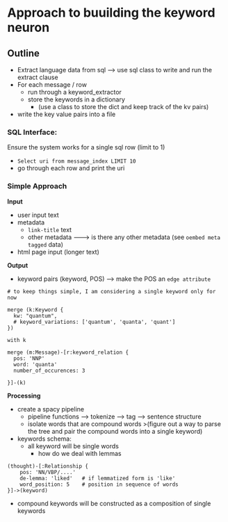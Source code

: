 # Approach to buuilding the keyword neuron

## Outline
- Extract language data from sql --> use sql class to write and run the extract clause 
- For each message / row 
  - run through a keyword_extractor 
  - store the keywords in a dictionary
    - (use a class to store the dict and keep track of the kv pairs)
- write the key value pairs into a file

### SQL Interface:
Ensure the system works for a single sql row (limit to 1)
- `Select uri from message_index LIMIT 10`
- go through each row and print the uri


















### Simple Approach 

**Input**
- user input text 
- metadata 
  - `link-title` text
  - other metadata ---> is there any other metadata (see `oembed meta tagged` data)
- html page input (longer text)

**Output**
- keyword pairs (keyword, POS) --> make the POS an `edge attribute`
```
# to keep things simple, I am considering a single keyword only for now

merge (k:Keyword {
  kw: "quantum",
  # keyword_variations: ['quantum', 'quanta', 'quant']
})

with k

merge (m:Message)-[r:keyword_relation {
  pos: 'NNP'
  word: 'quanta'
  number_of_occurences: 3

}]-(k)
```

**Processing**
- create a spacy pipeline <!-- !check huggingface -->
  - pipeline functions --> tokenize --> tag --> sentence structure 
  - isolate words that are compound words >(figure out a way to parse the tree and pair the compound words into a single keyword)
- keywords schema:
  - all keyword will be single words
    - how do we deal with lemmas
        
```
(thought)-[:Relationship {
    pos: 'NN/VBP/....'
    de-lemma: 'liked'   # if lemmatized form is 'like'
    word_position: 5    # position in sequence of words 
}]->(keyword)

```
  - compound keywords will be constructed as a composition of single keywords